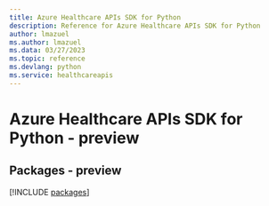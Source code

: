 ```yaml
---
title: Azure Healthcare APIs SDK for Python
description: Reference for Azure Healthcare APIs SDK for Python
author: lmazuel
ms.author: lmazuel
ms.data: 03/27/2023
ms.topic: reference
ms.devlang: python
ms.service: healthcareapis
---
```

# Azure Healthcare APIs SDK for Python - preview
## Packages - preview
[!INCLUDE [packages](healthcare-apis-index.md)]